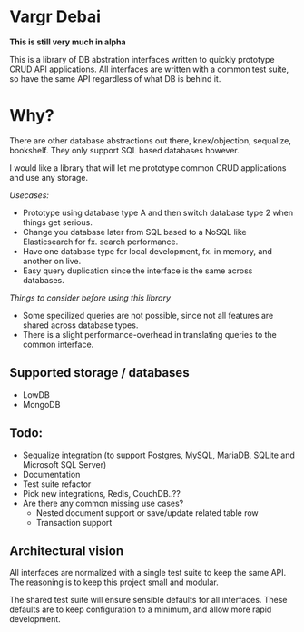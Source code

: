 # Vargr Debai

**This is still very much in alpha**

This is a library of DB abstration interfaces written to quickly prototype CRUD API applications.
All interfaces are written with a common test suite, so have the same API regardless of what DB is behind it.

# Why?
There are other database abstractions out there, knex/objection, sequalize, bookshelf.
They only support SQL based databases however.

I would like a library that will let me prototype common CRUD applications and use any storage.

*Usecases:*
* Prototype using database type A and then switch database type 2 when things get serious.
* Change you database later from SQL based to a NoSQL like Elasticsearch for fx. search performance.
* Have one database type for local development, fx. in memory, and another on live.
* Easy query duplication since the interface is the same across databases.

*Things to consider before using this library*
* Some specilized queries are not possible, since not all features are shared across database types.
* There is a slight performance-overhead in translating queries to the common interface.

## Supported storage / databases
* LowDB
* MongoDB

## Todo:
* Sequalize integration (to support Postgres, MySQL, MariaDB, SQLite and Microsoft SQL Server)
* Documentation
* Test suite refactor
* Pick new integrations, Redis, CouchDB..??
* Are there any common missing use cases?
    * Nested document support or save/update related table row
    * Transaction support

## Architectural vision

All interfaces are normalized with a single test suite to keep the same API.
The reasoning is to keep this project small and modular.

The shared test suite will ensure sensible defaults for all interfaces.
These defaults are to keep configuration to a minimum, and allow more rapid development.

